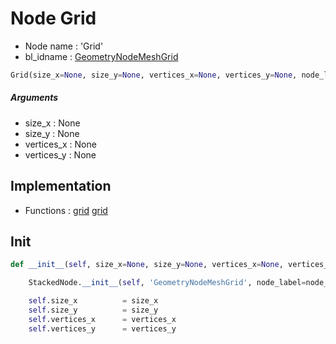 # Node Grid

- Node name : 'Grid'
- bl_idname : [GeometryNodeMeshGrid](https://docs.blender.org/api/current/bpy.types.GeometryNodeMeshGrid.html)


``` python
Grid(size_x=None, size_y=None, vertices_x=None, vertices_y=None, node_label=None, node_color=None)
```
##### Arguments

- size_x : None
- size_y : None
- vertices_x : None
- vertices_y : None

## Implementation

- Functions : [grid](/docs/GeoNodes/GeoNodesTree.md#grid) [grid](/docs/GeoNodes/GeoNodesTree.md#grid)

## Init

``` python
def __init__(self, size_x=None, size_y=None, vertices_x=None, vertices_y=None, node_label=None, node_color=None):

    StackedNode.__init__(self, 'GeometryNodeMeshGrid', node_label=node_label, node_color=node_color)

    self.size_x          = size_x
    self.size_y          = size_y
    self.vertices_x      = vertices_x
    self.vertices_y      = vertices_y
```
